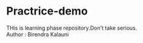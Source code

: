 # Practrice-demo
THis is learning phase repository.Don't take serious.
<br>
Author : Birendra Kalauni
